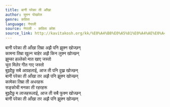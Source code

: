 ```yaml
---
title: बानी परेका ती आँखा
author: सुमन पोखरेल
genre: कविता
language: नेपाली
source: नेपाली - कविता कोश
source_link: http://kavitakosh.org/kk/%E0%A4%B8%E0%A5%81%E0%A4%AE%E0%A4%A8_%E0%A4%AA%E0%A5%8B%E0%A4%96%E0%A4%B0%E0%A5%87%E0%A4%B2
---
```


बानी परेका ती आँखा तिम्रा अझै पनि झुक्न खोज्छन्  
कामना तिम्रा खुल्न चाहेर अझै किन लुक्न खोज्छन्  
झुम्का हल्लेको मात खाए जस्तो  
चुरा मिलेर गीत गाए जस्तो  
बुझ्दैछु सबै आग्रहलाई, आज ती पनि दुख्न खोज्छन्  
बानी परेका ती आँखा तर अझै पनि झुक्न खोज्छन्  
कामेका तिम्रा ती अधरहरू  
सङ्कोची मनका ती रहरहरू  
बुझ्दैछु म लाजहरूलाई, आज ती सबै फुक्न खोज्छन्  
बानी परेका ती आँखा तर अझै पनि झुक्न खोज्छन्

